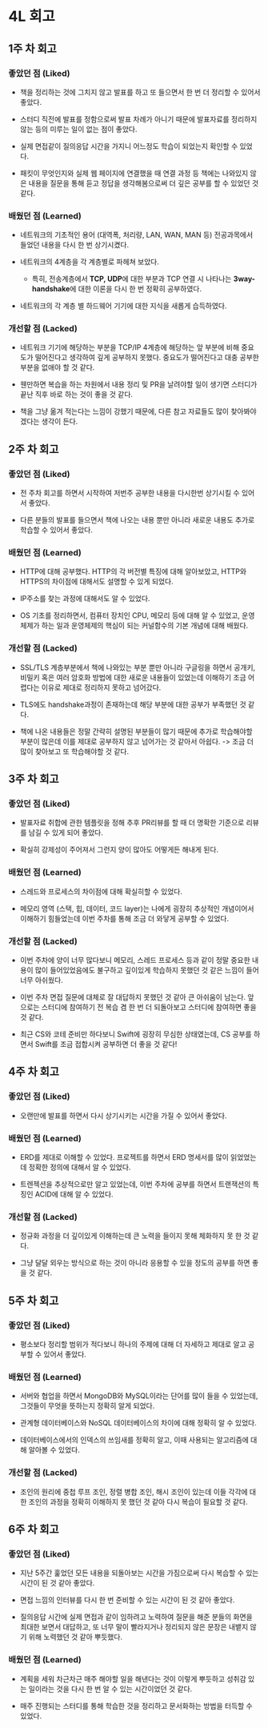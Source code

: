 # 4L 회고

## 1주 차 회고
### 좋았던 점 (Liked)
- 책을 정리하는 것에 그치지 않고 발표를 하고 또 들으면서 한 번 더 정리할 수 있어서 좋았다.

- 스터디 직전에 발표를 정함으로써 발표 차례가 아니기 때문에 발표자료를 정리하지 않는 등의 미루는 일이 없는 점이 좋았다.

- 실제 면접같이 질의응답 시간을 가지니 어느정도 학습이 되었는지 확인할 수 있었다.

- 패킷이 무엇인지와 실제 웹 페이지에 연결했을 때 연결 과정 등 책에는 나와있지 않은 내용을 질문을 통해 듣고 정답을 생각해봄으로써 더 깊은 공부를 할 수 있었던 것 같다.

### 배웠던 점 (Learned)
- 네트워크의 기초적인 용어 (대역폭, 처리량, LAN, WAN, MAN 등) 전공과목에서 들었던 내용을 다시 한 번 상기시켰다.

- 네트워크의 4계층을 각 계층별로 파헤쳐 보았다.
    - 특히, 전송계층에서 **TCP, UDP**에 대한 부분과 TCP 연결 시 나타나는 **3way-handshake**에 대한 이론을 다시 한 번 정확히 공부하였다.

- 네트워크의 각 계층 별 하드웨어 기기에 대한 지식을 새롭게 습득하였다.

### 개선할 점 (Lacked)
- 네트워크 기기에 해당하는 부분을 TCP/IP 4계층에 해당하는 앞 부분에 비해 중요도가 떨어진다고 생각하여 깊게 공부하지 못했다. 중요도가 떨어진다고 대충 공부한 부분을 없애야 할 것 같다.

- 웬만하면 복습을 하는 차원에서 내용 정리 및 PR을 날려야할 일이 생기면 스터디가 끝난 직후 바로 하는 것이 좋을 것 같다.

- 책을 그냥 옮겨 적는다는 느낌이 강했기 때문에, 다른 참고 자료들도 많이 찾아봐야겠다는 생각이 든다.


## 2주 차 회고
### 좋았던 점 (Liked)
- 전 주차 회고를 하면서 시작하여 저번주 공부한 내용을 다시한번 상기시킬 수 있어서 좋았다.

- 다른 분들의 발표를 들으면서 책에 나오는 내용 뿐만 아니라 새로운 내용도 추가로 학습할 수 있어서 좋았다.

### 배웠던 점 (Learned)
- HTTP에 대해 공부했다. HTTP의 각 버전별 특징에 대해 알아보았고, HTTP와 HTTPS의 차이점에 대해서도 설명할 수 있게 되었다.

- IP주소를 찾는 과정에 대해서도 알 수 있었다.

- OS 기초를 정리하면서, 컴퓨터 장치인 CPU, 메모리 등에 대해 알 수 있었고, 운영체제가 하는 일과 운영체제의 핵심이 되는 커널함수의 기본 개념에 대해 배웠다.

### 개선할 점 (Lacked)
- SSL/TLS 계층부분에서 책에 나와있는 부분 뿐만 아니라 구글링을 하면서 공개키, 비밀키 혹은 여러 암호화 방법에 대한 새로운 내용들이 있었는데 이해하기 조금 어렵다는 이유로 제대로 정리하지 못하고 넘어갔다.

- TLS에도 handshake과정이 존재하는데 해당 부분에 대한 공부가 부족했던 것 같다.

- 책에 나온 내용들은 정말 간략히 설명된 부분들이 많기 때문에 추가로 학습해야할 부분이 많은데 이를 제대로 공부하지 않고 넘어가는 것 같아서 아쉽다. -> 조금 더 많이 찾아보고 또 학습해야할 것 같다.

## 3주 차 회고
### 좋았던 점 (Liked)
- 발표자료 취합에 관한 템플릿을 정해 추후 PR리뷰를 할 때 더 명확한 기준으로 리뷰를 남길 수 있게 되어 좋았다.

- 확실히 강제성이 주어져서 그런지 양이 많아도 어떻게든 해내게 된다.

### 배웠던 점 (Learned)
- 스레드와 프로세스의 차이점에 대해 확실히할 수 있었다.

- 메모리 영역 (스택, 힙, 데이터, 코드 layer)는 나에게 굉장히 추상적인 개념이어서 이해하기 힘들었는데 이번 주차를 통해 조금 더 와닿게 공부할 수 있었다.

### 개선할 점 (Lacked)
- 이번 주차에 양이 너무 많다보니 메모리, 스레드 프로세스 등과 같이 정말 중요한 내용이 많이 들어있었음에도 불구하고 깊이있게 학습하지 못했던 것 같은 느낌이 들어 너무 아쉬웠다.

- 이번 주차 면접 질문에 대체로 잘 대답하지 못했던 것 같아 큰 아쉬움이 남는다. 앞으로는 스터디에 참여하기 전 복습 겸 한 번 더 되돌아보고 스터디에 참여하면 좋을 것 같다.

- 최근 CS와 코테 준비만 하다보니 Swift에 굉장히 무심한 상태였는데, CS 공부를 하면서 Swift를 조금 접합시켜 공부하면 더 좋을 것 같다!

## 4주 차 회고
### 좋았던 점 (Liked)
- 오랜만에 발표를 하면서 다시 상기시키는 시간을 가질 수 있어서 좋았다.

### 배웠던 점 (Learned)
- ERD를 제대로 이해할 수 있었다. 프로젝트를 하면서 ERD 명세서를 많이 읽었었는데 정확한 정의에 대해서 알 수 있었다.

- 트렌젝션을 추상적으로만 알고 있었는데, 이번 주차에 공부를 하면서 트랜잭션의 특징인 ACID에 대해 알 수 있었다.

### 개선할 점 (Lacked)
- 정규화 과정을 더 깊이있게 이해하는데 큰 노력을 들이지 못해 체화하지 못 한 것 같다.

- 그냥 달달 외우는 방식으로 하는 것이 아니라 응용할 수 있을 정도의 공부를 하면 좋을 것 같다.

## 5주 차 회고
### 좋았던 점 (Liked)
- 평소보다 정리할 범위가 적다보니 하나의 주제에 대해 더 자세하고 제대로 알고 공부할 수 있어서 좋았다.

### 배웠던 점 (Learned)
- 서버와 협업을 하면서 MongoDB와 MySQL이라는 단어를 많이 들을 수 있었는데, 그것들이 무엇을 뜻하는지 정확히 알게 되었다.

- 관계형 데이터베이스와 NoSQL 데이터베이스의 차이에 대해 정확히 알 수 있었다.

- 데이터베이스에서의 인덱스의 쓰임새를 정확히 알고, 이때 사용되는 알고리즘에 대해 알아볼 수 있었다.

### 개선할 점 (Lacked)
- 조인의 원리에 중첩 루프 조인, 정렬 병합 조인, 해시 조인이 있는데 이들 각각에 대한 조인의 과정을 정확히 이해하지 못 했던 것 같아 다시 복습이 필요할 것 같다.

## 6주 차 회고
### 좋았던 점 (Liked)
- 지난 5주간 훑었던 모든 내용을 되돌아보는 시간을 가짐으로써 다시 복습할 수 있는 시간이 된 것 같아 좋았다.

- 면접 느낌의 인터뷰를 다시 한 번 준비할 수 있는 시간이 된 것 같아 좋았다.

- 질의응답 시간에 실제 면접과 같이 임하려고 노력하여 질문을 해준 분들의 화면을 최대한 보면서 대답하고, 또 너무 말이 빨라지거나 정리되지 않은 문장은 내뱉지 않기 위해 노력했던 것 같아 뿌듯했다.

### 배웠던 점 (Learned)
- 계획을 세워 차근차근 매주 해야할 일을 해낸다는 것이 이렇게 뿌듯하고 성취감 있는 일이라는 것을 다시 한 번 알 수 있는 시간이었던 것 같다.

- 매주 진행되는 스터디를 통해 학습한 것을 정리하고 문서화하는 방법을 터득할 수 있었다.
